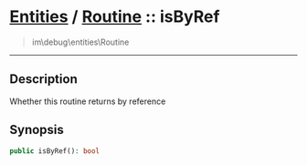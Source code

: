 # [Entities](entities.md) / [Routine](entities-Routine.md) :: isByRef
 > im\debug\entities\Routine
____

## Description
Whether this routine returns by reference

## Synopsis
```php
public isByRef(): bool
```
